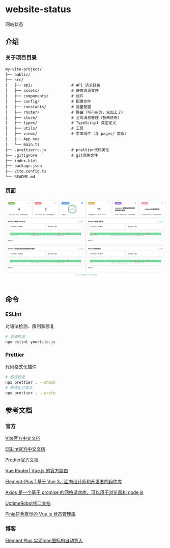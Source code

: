 # website-status

网站状态

## 介绍

### 关于项目目录

```tex
my-vite-project/
├── public/
├── src/
│   ├── api/                 # API 请求封装
│   ├── assets/				 # 静态资源文件
│   ├── components/			 # 组件
│   ├── config/			     # 配置文件
│   ├── constants/           # 常量配置
│   ├── router/			     # 路由（可不用的，先加上了）
│   ├── store/			     # 全局消息管理（暂未使用）
│   ├── types/               # TypeScript 类型定义
│   ├── utils/				 # 工具
│   ├── views/               # 页面组件（与 pages/ 类似）
│   ├── App.vue
│   └── main.ts
├── .prettierrc.js			 # prettier代码美化
├── .gitignore				 # git忽略文件
├── index.html
├── package.json
├── vite.config.ts
└── README.md
```

### 页面

![image-20250221175906497](./README.assets/image-20250221175906497.png)

## 命令

### ESLint

对语法检测、限制和修复

```bash
# 语法检测
npx eslint yourfile.js
```

### Prettier

代码格式化插件

```bash
# 格式检查
npx prettier . --check
# 格式化并写入
npx prettier . --write
```

## 参考文档

### 官方

[Vite官方中文文档](https://vitejs.cn/vite3-cn/)

[ESLint官方中文文档](https://zh-hans.eslint.org/docs/latest/use/getting-started)

[Prettier官方文档](https://prettier.io/docs/install)

[Vue Router| Vue.js 的官方路由](https://router.vuejs.org/zh/)

[Element-Plus | 基于 Vue 3，面向设计师和开发者的组件库](https://element-plus.org/zh-CN/)

[Axios 是一个基于 promise 的网络请求库，可以用于浏览器和 node.js](https://www.axios-http.cn/)

[UptimeRobot接口文档](https://uptimerobot.com/api/)

[Pinia符合直觉的 Vue.js 状态管理库](https://pinia.vuejs.org/zh/)

### 博客

[Element Plus 实现Icon图标的自动导入](https://www.cnblogs.com/fuct/p/17533365.html)
